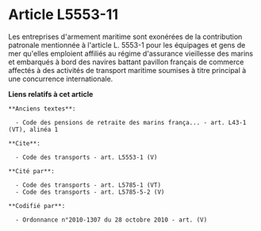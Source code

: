 # Article L5553-11

Les entreprises d'armement maritime sont exonérées de la contribution patronale mentionnée à l'article L. 5553-1 pour les
équipages et gens de mer qu'elles emploient affiliés au régime d'assurance vieillesse des marins et embarqués à bord des
navires battant pavillon français de commerce affectés à des activités de transport maritime soumises à titre principal à une
concurrence internationale.

**Liens relatifs à cet article**

	**Anciens textes**:

	  - Code des pensions de retraite des marins frança... - art. L43-1 (VT), alinéa 1

	**Cite**:

	  - Code des transports - art. L5553-1 (V)

	**Cité par**:

	  - Code des transports - art. L5785-1 (VT)
	  - Code des transports - art. L5785-5-2 (V)

	**Codifié par**:

	  - Ordonnance n°2010-1307 du 28 octobre 2010 - art. (V)
